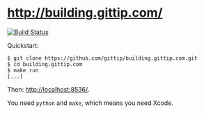 # http://building.gittip.com/

[![Build Status](https://travis-ci.org/gittip/building.gittip.com.svg)](https://travis-ci.org/gittip/building.gittip.com)

Quickstart:

```
$ git clone https://github.com/gittip/building.gittip.com.git
$ cd building.gittip.com
$ make run
[...]
```

Then: [http://localhost:8536/](http://localhost:8536/).

You need `python` and `make`, which means you need Xcode.

